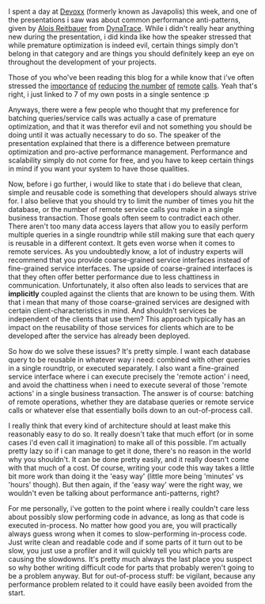 I spent a day at <a href="http://www.devoxx.com/display/JV08/Home">Devoxx</a> (formerly known as Javapolis) this week, and one of the presentations i saw was about common performance anti-patterns, given by <a href="http://blog.dynatrace.com/author/alois-reitbauer/">Alois Reitbauer</a> from <a href="http://www.dynatrace.com/en/">DynaTrace</a>.  While i didn't really hear anything new during the presentation, i did kinda like how the speaker stressed that while premature optimization is indeed evil, certain things simply don't belong in that category and are things you should definitely keep an eye on throughout the development of your projects.

Those of you who've been reading this blog for a while know that i've often stressed the <a href="http://davybrion.com/blog/2008/06/the-query-batcher/">importance</a> <a href="http://davybrion.com/blog/2008/08/batching-sqlcommand-queries/">of</a> <a href="http://davybrion.com/blog/2008/06/batching-wcf-calls/">reducing</a> <a href="http://davybrion.com/blog/2008/07/batching/">the number</a> <a href="http://davybrion.com/blog/2008/09/the-select-command-batcher/">of</a> <a href="http://davybrion.com/blog/2008/10/batching-nhibernates-dm-statements/">remote</a> <a href="http://davybrion.com/blog/2008/11/why-on-earth-would-a-developer-do-this/">calls</a>.  Yeah that's right, i just linked to 7 of my own posts in a single sentence :p

Anyways, there were a few people who thought that my preference for batching queries/service calls was actually a case of premature optimization, and that it was therefor evil and not something you should be doing until it was actually necessary to do so.  The speaker of the presentation explained that there is a difference between premature optimization and pro-active performance management.  Performance and scalability simply do not come for free, and you have to keep certain things in mind if you want your system to have those qualities.  

Now, before i go further, i would like to state that i do believe that clean, simple and reusable code is something that developers should always strive for.   I also believe that you should try to limit the number of times you hit the database, or the number of remote service calls you make in a single business transaction.  Those goals often seem to contradict each other.  There aren't too many data access layers that allow you to easily perform multiple queries in a single roundtrip while still making sure that each query is reusable in a different context.  It gets even worse when it comes to remote services.  As you undoubtedly know, a lot of industry experts will recommend that you provide coarse-grained service interfaces instead of fine-grained service interfaces.  The upside of coarse-grained interfaces is that they often offer better performance due to less chattiness in communication.  Unfortunately, it also often also leads to services that are <strong>implicitly</strong> coupled against the clients that are known to be using them.  With that i mean that many of those coarse-grained services are designed with certain client-characteristics in mind.  And shouldn't services be independent of the clients that use them?  This approach typically has an impact on the reusability of those services for clients which are to be developed after the service has already been deployed. 

So how do we solve these issues? It's pretty simple.  I want each database query to be reusable in whatever way i need: combined with other queries in a single roundtrip, or executed separately.  I also want a fine-grained service interface where i can execute precisely the 'remote action' i need, and avoid the chattiness when i need to execute several of those 'remote actions' in a single business transaction.  The answer is of course: batching of remote operations, whether they are database queries or remote service calls or whatever else that essentially boils down to an out-of-process call.

I really think that every kind of architecture should at least make this reasonably easy to do so.  It really doesn't take that much effort (or in some cases i'd even call it imagination) to make all of this possible. I'm actually pretty lazy so if i can manage to get it done, there's no reason in the world why you shouldn't.  It can be done pretty easily, and it really doesn't come with that much of a cost.  Of course, writing your code this way takes a little bit more work than doing it the 'easy way' (little more being 'minutes' vs 'hours' though).  But then again, if the 'easy way' were the right way, we wouldn't even be talking about performance anti-patterns, right?

For me personally, i've gotten to the point where i really couldn't care less about possibly slow performing code in advance, as long as that code is executed in-process.  No matter how good you are, you will practically always guess wrong when it comes to slow-performing in-process code.  Just write clean and readable code and if some parts of it turn out to be slow, you just use a profiler and it will quickly tell you which parts are causing the slowdowns.  It's pretty much always the last place you suspect so why bother writing difficult code for parts that probably weren't going to be a problem anyway.   But for out-of-process stuff: be vigilant, because any performance problem related to it could have easily been avoided from the start. 